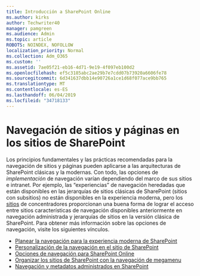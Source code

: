 ```yaml
---
title: Introducción a SharePoint Online
ms.author: kirks
author: Techwriter40
manager: pamgreen
ms.audience: Admin
ms.topic: article
ROBOTS: NOINDEX, NOFOLLOW
localization_priority: Normal
ms.collection: Adm_O365
ms.custom: ''
ms.assetid: 7ae05f21-eb16-4d71-9e19-4f097eb100d2
ms.openlocfilehash: ef5c3185abc2ae29b7e7cdd07b73920a6606fe78
ms.sourcegitcommit: 6d341637dbb14e90726a1ce1d68f077ace9bb765
ms.translationtype: MT
ms.contentlocale: es-ES
ms.lasthandoff: 06/04/2019
ms.locfileid: "34718133"
---
```

# <a name="site-and-page-navigation-in-sharepoint-sites"></a>Navegación de sitios y páginas en los sitios de SharePoint

<p>Los principios fundamentales y las prácticas recomendadas para la navegación de sitios y páginas pueden aplicarse a las arquitecturas de SharePoint clásicas y la modernas. Con todo, las opciones de <em>implementación</em> de navegación varían dependiendo del marco de sus sitios e intranet. Por ejemplo, las &ldquo;experiencias&rdquo; de navegación heredadas que están disponibles en las jerarquías de sitios clásicas de SharePoint (sitios con subsitios) no están disponibles en la experiencia moderna, pero los <a href="https://support.office.com/article/fe26ae84-14b7-45b6-a6d1-948b3966427f" data-linktype="external">sitios</a> de concentradores proporcionan una buena forma de lograr el acceso entre sitios características de navegación disponibles anteriormente en navegación administrada y jerarquías de sitios en la versión clásica de SharePoint. Para obtener más información sobre las opciones de navegación, visite los siguientes vínculos.</p> <ul> <li><a href="https://docs.microsoft.com/en-us/sharepoint/plan-navigation-modern-experience">Planear la navegación para la experiencia moderna de SharePoint</a></li> <li><a href="https://support.office.com/en-us/article/customize-the-navigation-on-your-sharepoint-site-3cd61ae7-a9ed-4e1e-bf6d-4655f0bf25ca">Personalización de la navegación en el sitio de SharePoint</a></li> <li><a href="https://docs.microsoft.com/en-us/office365/enterprise/navigation-options-for-sharepoint-online">Opciones de navegación para SharePoint Online</a></li> <li><a href="https://techcommunity.microsoft.com/t5/Microsoft-SharePoint-Blog/Organize-your-SharePoint-sites-with-megamenu-navigation-and-new/ba-p/328068">Organizar los sitios de SharePoint con la navegación de megamenu</a></li> <li><a href="https://docs.microsoft.com/en-us/sharepoint/dev/general-development/managed-metadata-and-navigation-in-sharepoint">Navegación y metadatos administrados en SharePoint</a></li> </ul>


